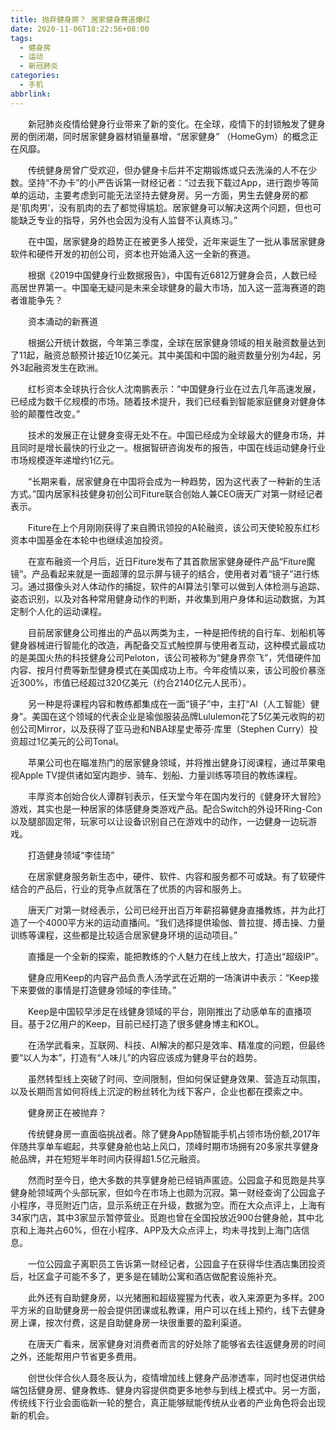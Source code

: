 ```yaml
---
title: 抛弃健身房？ 居家健身赛道爆红
date: 2020-11-06T18:22:56+08:00
tags:
  - 健身房
  - 运动
  - 新冠肺炎
categories:
  - 手机
abbrlink:
---
```


　　新冠肺炎疫情给健身行业带来了新的变化。在全球，疫情下的封锁触发了健身房的倒闭潮，同时居家健身器材销量暴增，“居家健身” （HomeGym）的概念正在风靡。

　　传统健身房曾广受欢迎，但办健身卡后并不定期锻炼或只去洗澡的人不在少数。坚持“不办卡”的小严告诉第一财经记者：“过去我下载过App，进行跑步等简单的运动，主要考虑到可能无法坚持去健身房。另一方面，男生去健身房的都是‘肌肉男’，没有肌肉的去了都觉得尴尬。居家健身可以解决这两个问题，但也可能缺乏专业的指导，另外也会因为没有人监督不认真练习。”

　　在中国，居家健身的趋势正在被更多人接受，近年来诞生了一批从事居家健身软件和硬件开发的初创公司，资本也开始涌入这一全新的赛道。

　　根据《2019中国健身行业数据报告》，中国有近6812万健身会员，人数已经高居世界第一。中国毫无疑问是未来全球健身的最大市场，加入这一蓝海赛道的跑者谁能争先？

　　资本涌动的新赛道

　　根据公开统计数据，今年第三季度，全球在居家健身领域的相关融资数量达到了11起，融资总额预计接近10亿美元。其中美国和中国的融资数量分别为4起，另外3起融资发生在欧洲。

　　红杉资本全球执行合伙人沈南鹏表示：“中国健身行业在过去几年高速发展，已经成为数千亿规模的市场。随着技术提升，我们已经看到智能家庭健身对健身体验的颠覆性改变。”

　　技术的发展正在让健身变得无处不在。中国已经成为全球最大的健身市场，并且同时是增长最快的行业之一。根据智研咨询发布的报告，中国在线运动健身行业市场规模逐年递增约1亿元。

　　“长期来看，居家健身在中国将会成为一种趋势，因为这代表了一种新的生活方式。”国内居家科技健身初创公司Fiture联合创始人兼CEO唐天广对第一财经记者表示。

　　Fiture在上个月刚刚获得了来自腾讯领投的A轮融资，该公司天使轮股东红杉资本中国基金在本轮中也继续追加投资。

　　在宣布融资一个月后，近日Fiture发布了其首款居家健身硬件产品“Fiture魔镜”。产品看起来就是一面超薄的显示屏与镜子的结合，使用者对着“镜子”进行练习。通过摄像头对人体动作的捕捉，软件的AI算法引擎可以做到人体检测与追踪、姿态识别，以及对各种常用健身动作的判断，并收集到用户身体和运动数据，为其定制个人化的运动课程。

　　目前居家健身公司推出的产品以两类为主，一种是把传统的自行车、划船机等健身器械进行智能化的改造，再配备交互式触控屏与使用者互动，这种模式最成功的是美国火热的科技健身公司Peloton，该公司被称为“健身界奈飞”，凭借硬件加内容、按月付费等新型健身模式在美国成功上市。今年疫情以来，该公司股价暴涨近300%，市值已经超过320亿美元（约合2140亿元人民币）。

　　另一种是将课程内容和教练都集成在一面“镜子”中，主打“AI（人工智能）健身”。美国在这个领域的代表企业是瑜伽服装品牌Lululemon花了5亿美元收购的初创公司Mirror，以及获得了亚马逊和NBA球星史蒂芬·库里（Stephen Curry）投资超过1亿美元的公司Tonal。

　　苹果公司也在瞄准热门的居家健身领域，并将推出健身订阅课程，通过苹果电视Apple TV提供诸如室内跑步、骑车、划船、力量训练等项目的教练课程。

　　丰厚资本创始合伙人谭群钊表示，任天堂今年在国内发行的《健身环大冒险》游戏，其实也是一种居家的体感健身类游戏产品。配合Switch的外设环Ring-Con以及腿部固定带，玩家可以让设备识别自己在游戏中的动作，一边健身一边玩游戏。

　　打造健身领域“李佳琦”

　　在居家健身服务新生态中，硬件、软件、内容和服务都不可或缺。有了软硬件结合的产品后，行业的竞争点就落在了优质的内容和服务上。

　　唐天广对第一财经表示，公司已经开出百万年薪招募健身直播教练，并为此打造了一个4000平方米的运动直播间。“我们选择提供瑜伽、普拉提、搏击操、力量训练等课程，这些都是比较适合居家健身环境的运动项目。”

　　直播是一个全新的探索，能把教练的个人魅力在线上放大，打造出“超级IP”。

　　健身应用Keep的内容产品负责人汤学武在近期的一场演讲中表示：“Keep接下来要做的事情是打造健身领域的李佳琦。”

　　Keep是中国较早涉足在线健身领域的平台，刚刚推出了动感单车的直播项目。基于2亿用户的Keep，目前已经打造了很多健身博主和KOL。

　　在汤学武看来，互联网、科技、AI解决的都只是效率、精准度的问题，但最终要“以人为本”，打造有“人味儿”的内容应该成为健身平台的趋势。

　　虽然转型线上突破了时间、空间限制，但如何保证健身效果、营造互动氛围，以及长期而言如何将线上沉淀的粉丝转化为线下客户，企业也都在摸索之中。

　　健身房正在被抛弃？

　　传统健身房一直面临挑战者。除了健身App随智能手机占领市场份额,2017年伴随共享单车崛起，共享健身舱也站上风口，顶峰时期市场拥有20多家共享健身舱品牌，并在短短半年时间内获得超1.5亿元融资。

　　然而时至今日，绝大多数的共享健身舱已经销声匿迹。公园盒子和觅跑是共享健身舱领域两个头部玩家，但如今在市场上也颇为沉寂。第一财经查询了公园盒子小程序，寻觅附近门店，显示系统正在升级，数据为空。而在大众点评上，上海有34家门店，其中3家显示暂停营业。觅跑也曾在全国投放近900台健身舱，其中北京和上海共占60%，但在小程序、APP及大众点评上，均未寻找到上海门店信息。

　　一位公园盒子离职员工告诉第一财经记者，公园盒子在获得华住酒店集团投资后，社区盒子可能不多了，更多是在辅助公寓和酒店做配套设施补充。

　　此外还有自助健身房，以光猪圈和超级猩猩为代表，收入来源更为多样。200平方米的自助健身房一般会提供团课或私教课，用户可以在线上预约，线下去健身房上课，按次付费，这是自助健身房一块很重要的盈利渠道。

　　在唐天广看来，居家健身对消费者而言的好处除了能够省去往返健身房的时间之外，还能帮用户节省更多费用。

　　创世伙伴合伙人聂冬辰认为，疫情增加线上健身产品渗透率，同时也促进供给端包括健身房、健身教练、健身内容提供商更多地参与到线上模式中。另一方面，传统线下行业会面临新一轮的整合，真正能够赋能传统从业者的产业角色将会出现新的机会。